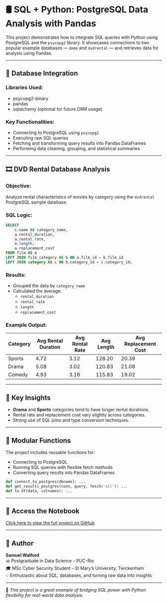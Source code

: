 
# 🛢️ SQL + Python: PostgreSQL Data Analysis with Pandas

This project demonstrates how to integrate SQL queries with Python using PostgreSQL and the `psycopg2` library. It showcases connections to two popular example databases — `demo` and `dvdrental` — and retrieves data for analysis using Pandas.

---

## 🔌 Database Integration

### Libraries Used:
- psycopg2-binary
- pandas
- sqlalchemy (optional for future ORM usage)

### Key Functionalities:
- Connecting to PostgreSQL using `psycopg2`
- Executing raw SQL queries
- Fetching and transforming query results into Pandas DataFrames
- Performing data cleaning, grouping, and statistical summaries

---

## 🎞️ DVD Rental Database Analysis

### Objective:
Analyze rental characteristics of movies by category using the `dvdrental` PostgreSQL sample database.

### SQL Logic:
```sql
SELECT 
    c.name AS category_name, 
    a.rental_duration, 
    a.rental_rate, 
    a.length, 
    a.replacement_cost
FROM film AS a
LEFT JOIN film_category AS b ON a.film_id = b.film_id
LEFT JOIN category AS c ON b.category_id = c.category_id;
```

### Results:
- Grouped the data by `category_name`
- Calculated the average:
  - `rental_duration`
  - `rental_rate`
  - `length`
  - `replacement_cost`

### Example Output:

| Category   | Avg Rental Duration | Avg Rental Rate | Avg Length | Avg Replacement Cost |
|------------|----------------------|------------------|-------------|------------------------|
| Sports     | 4.72                 | 3.12             | 128.20      | 20.39                  |
| Drama      | 5.08                 | 3.02             | 120.83      | 21.08                  |
| Comedy     | 4.93                 | 3.16             | 115.83      | 19.02                  |

---

## 🧠 Key Insights

- **Drama** and **Sports** categories tend to have longer rental durations.
- Rental rate and replacement cost vary slightly across categories.
- Strong use of SQL joins and type conversion techniques.

---

## 🔧 Modular Functions

The project includes reusable functions for:
- Connecting to PostgreSQL
- Running SQL queries with flexible fetch methods
- Converting query results into Pandas DataFrames

```python
def connect_to_postgres(dbname): ...
def get_results_postgres(conn, query, fetch='all'): ...
def to_df(data, colnames): ...
```

---

## 📎 Access the Notebook

[Click here to view the full project on GitHub](https://github.com/25051980/Mod_21/blob/main/Mod21%20-%20SQL%20%2B%20Python%20(1).ipynb)

---

## 🙋 Author

**Samuel Walford**  
📊 Postgraduate in Data Science – PUC-Rio  
🎓 MSc Cyber Security Student – St Mary’s University, Twickenham  
💡 Enthusiastic about SQL, databases, and turning raw data into insights

---

📝 *This project is a great example of bridging SQL power with Python flexibility for real-world data analysis.*
